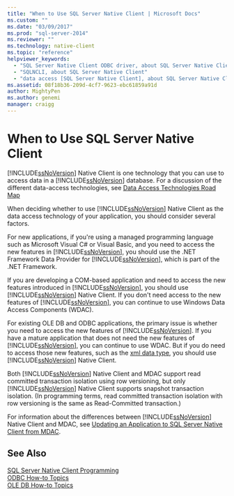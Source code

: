 ```yaml
---
title: "When to Use SQL Server Native Client | Microsoft Docs"
ms.custom: ""
ms.date: "03/09/2017"
ms.prod: "sql-server-2014"
ms.reviewer: ""
ms.technology: native-client
ms.topic: "reference"
helpviewer_keywords: 
  - "SQL Server Native Client ODBC driver, about SQL Server Native Client ODBC driver"
  - "SQLNCLI, about SQL Server Native Client"
  - "data access [SQL Server Native Client], about SQL Server Native Client"
ms.assetid: 08f18b36-209d-4cf7-9623-ebc61859a91d
author: MightyPen
ms.author: genemi
manager: craigg
---
```

# When to Use SQL Server Native Client
  [!INCLUDE[ssNoVersion](../../includes/ssnoversion-md.md)] Native Client is one technology that you can use to access data in a [!INCLUDE[ssNoVersion](../../includes/ssnoversion-md.md)] database.  For a discussion of the different data-access technologies, see [Data Access Technologies Road Map](https://go.microsoft.com/fwlink/?LinkID=179186)  
  
 When deciding whether to use [!INCLUDE[ssNoVersion](../../includes/ssnoversion-md.md)] Native Client as the data access technology of your application, you should consider several factors.  
  
 For new applications, if you're using a managed programming language such as Microsoft Visual C# or Visual Basic, and you need to access the new features in [!INCLUDE[ssNoVersion](../../includes/ssnoversion-md.md)], you should use the .NET Framework Data Provider for [!INCLUDE[ssNoVersion](../../includes/ssnoversion-md.md)], which is part of the .NET Framework.  
  
 If you are developing a COM-based application and need to access the new features introduced in [!INCLUDE[ssNoVersion](../../includes/ssnoversion-md.md)], you should use [!INCLUDE[ssNoVersion](../../includes/ssnoversion-md.md)] Native Client. If you don't need access to the new features of [!INCLUDE[ssNoVersion](../../includes/ssnoversion-md.md)], you can continue to use Windows Data Access Components (WDAC).  
  
 For existing OLE DB and ODBC applications, the primary issue is whether you need to access the new features of [!INCLUDE[ssNoVersion](../../includes/ssnoversion-md.md)]. If you have a mature application that does not need the new features of [!INCLUDE[ssNoVersion](../../includes/ssnoversion-md.md)], you can continue to use WDAC. But if you do need to access those new features, such as the [xml data type](/sql/t-sql/xml/xml-transact-sql), you should use [!INCLUDE[ssNoVersion](../../includes/ssnoversion-md.md)] Native Client.  
  
 Both [!INCLUDE[ssNoVersion](../../includes/ssnoversion-md.md)] Native Client and MDAC support read committed transaction isolation using row versioning, but only [!INCLUDE[ssNoVersion](../../includes/ssnoversion-md.md)] Native Client supports snapshot transaction isolation. (In programming terms, read committed transaction isolation with row versioning is the same as Read-Committed transaction.)  
  
 For information about the differences between [!INCLUDE[ssNoVersion](../../includes/ssnoversion-md.md)] Native Client and MDAC, see [Updating an Application to SQL Server Native Client from MDAC](../../relational-databases/native-client/applications/updating-an-application-to-sql-server-native-client-from-mdac.md).  
  
## See Also  
 [SQL Server Native Client Programming](../../relational-databases/native-client/sql-server-native-client-programming.md)   
 [ODBC How-to Topics](../native-client-odbc-how-to/odbc-how-to-topics.md)   
 [OLE DB How-to Topics](../native-client-ole-db-how-to/ole-db-how-to-topics.md)  
  
  
